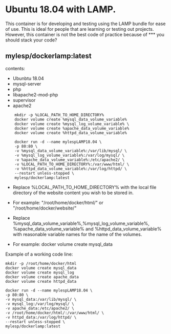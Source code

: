 # Ubuntu 18.04 with LAMP.

This container is for developing and testing using the LAMP bundle for ease of use. This is ideal for people that are learning or testing out projects.
However, this container is not the best code of practice  because of *** you should stack your code?

## mylesp/dockerlamp:latest
contents: 
  * Ubunbtu 18.04
  * mysql-server
  * php
  * libapache2-mod-php
  * supervisor
  * apache2
```
    mkdir -p %LOCAL_PATH_TO_HOME_DIRECTORY% 
    docker volume create %mysql_data_volume_variable% 
    docker volume create %mysql_log_volume_variable% \ 
    docker volume create %apache_data_volume_variable% 
    docker volume create %httpd_data_volume_variable% 
    
    docker run -d --name mylespLAMP18.04 \
    -p 80:80 \
    -v %mysql_data_volume_variable%:/var/lib/mysql/ \
    -v %mysql_log_volume_variable%:/var/log/mysql/ \
    -v %apache_data_volume_variable%:/etc/apache2/ \
    -v %LOCAL_PATH_TO_HOME_DIRECTORY%:/var/www/html/ \
    -v %httpd_data_volume_variable%:/var/log/httpd/ \
    --restart unless-stopped \
    mylesp/dockerlamp:latest
```

* Replace %LOCAL_PATH_TO_HOME_DIRECTORY% with the local file directory of the website content you wish to be stored in.
* For example: "/root/home/docker/html/" or "/root/home/docker/website/"

* Replace %mysql_data_volume_variable%,%mysql_log_volume_variable%, %apache_data_volume_variable% and %httpd_data_volume_variable%
with reasonable variable names for the name of the volumes.
* For example: docker volume create mysql_data

Example of a working code line:
```
mkdir -p /root/home/docker/html
docker volume create mysql_data 
docker volume create mysql_log
docker volume create apache_data
docker volume create httpd_data

docker run -d --name mylespLAMP18.04 \
-p 80:80 \
-v mysql_data:/var/lib/mysql/ \
-v mysql_log:/var/log/mysql/ \
-v apache_data:/etc/apache2/ \
-v /root/home/docker/html/:/var/www/html/ \
-v httpd_data:/var/log/httpd/ \
--restart unless-stopped \
mylesp/dockerlamp:latest
```
